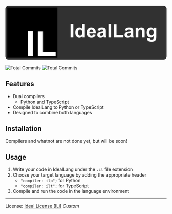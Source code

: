 ![IdealLang](./banner.png)

![Total Commits](https://badgen.net/github/commits/pytmg/ideallang?color=black&icon=github) ![Total Commits](https://badgen.net/github/tags/pytmg/ideallang?color=black&icon=github)

## Features
- Dual compilers
  - Python and TypeScript
- Compile IdealLang to Python or TypeScript
- Designed to combine both languages

## Installation

Compilers and whatnot are not done yet, but will be soon!

## Usage

1. Write your code in IdealLang under the `.il` file extension
2. Choose your target language by adding the appropriate header
   - `"compiler: ilp";` for Python
   - `"compiler: ilt";` for TypeScript
3. Compile and run the code in the language environment

---

License: [Ideal License (ILi)](./LICENSE) *Custom*